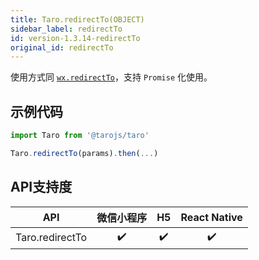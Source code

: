 ```yaml
---
title: Taro.redirectTo(OBJECT)
sidebar_label: redirectTo
id: version-1.3.14-redirectTo
original_id: redirectTo
---
```



使用方式同 [`wx.redirectTo`](https://developers.weixin.qq.com/miniprogram/dev/api/wx.redirectTo.html)，支持 `Promise` 化使用。

## 示例代码

```jsx
import Taro from '@tarojs/taro'

Taro.redirectTo(params).then(...)
```



## API支持度


| API | 微信小程序 | H5 | React Native |
| :-: | :-: | :-: | :-: |
| Taro.redirectTo | ✔️ | ✔️ | ✔️ |

